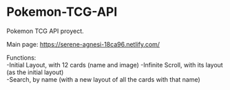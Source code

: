 # Pokemon-TCG-API
Pokemon TCG API proyect. 

Main page: https://serene-agnesi-18ca96.netlify.com/

Functions:  
    -Initial Layout, with 12 cards (name and image) 
    -Infinite Scroll, with its layout (as the initial layout)   
    -Search, by name (with a new layout of all the cards with that name)    
